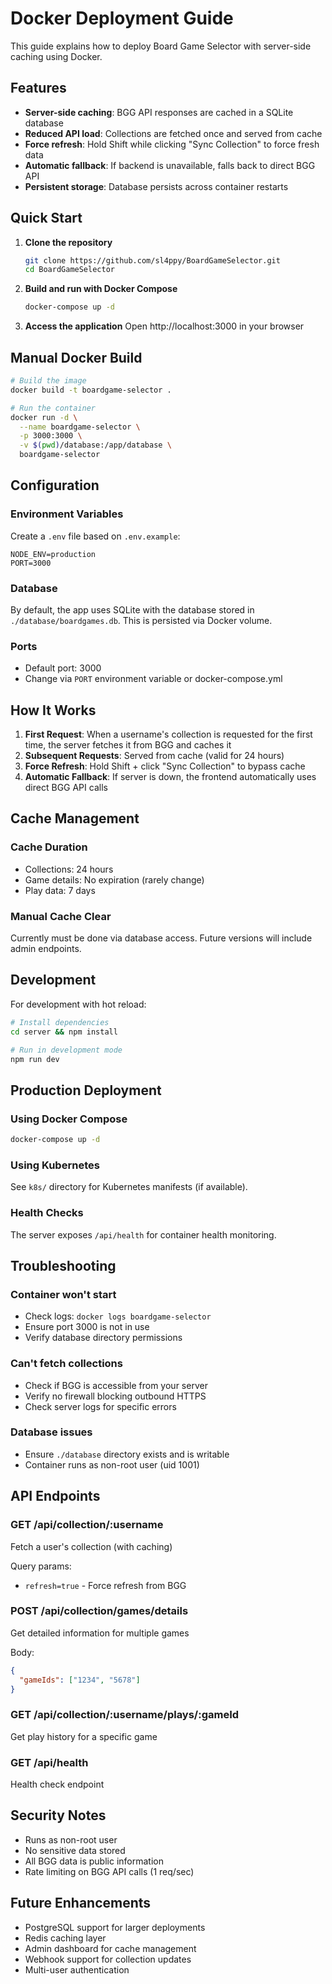# Docker Deployment Guide

This guide explains how to deploy Board Game Selector with server-side caching using Docker.

## Features

- **Server-side caching**: BGG API responses are cached in a SQLite database
- **Reduced API load**: Collections are fetched once and served from cache
- **Force refresh**: Hold Shift while clicking "Sync Collection" to force fresh data
- **Automatic fallback**: If backend is unavailable, falls back to direct BGG API
- **Persistent storage**: Database persists across container restarts

## Quick Start

1. **Clone the repository**
   ```bash
   git clone https://github.com/sl4ppy/BoardGameSelector.git
   cd BoardGameSelector
   ```

2. **Build and run with Docker Compose**
   ```bash
   docker-compose up -d
   ```

3. **Access the application**
   Open http://localhost:3000 in your browser

## Manual Docker Build

```bash
# Build the image
docker build -t boardgame-selector .

# Run the container
docker run -d \
  --name boardgame-selector \
  -p 3000:3000 \
  -v $(pwd)/database:/app/database \
  boardgame-selector
```

## Configuration

### Environment Variables

Create a `.env` file based on `.env.example`:

```env
NODE_ENV=production
PORT=3000
```

### Database

By default, the app uses SQLite with the database stored in `./database/boardgames.db`. This is persisted via Docker volume.

### Ports

- Default port: 3000
- Change via `PORT` environment variable or docker-compose.yml

## How It Works

1. **First Request**: When a username's collection is requested for the first time, the server fetches it from BGG and caches it
2. **Subsequent Requests**: Served from cache (valid for 24 hours)
3. **Force Refresh**: Hold Shift + click "Sync Collection" to bypass cache
4. **Automatic Fallback**: If server is down, the frontend automatically uses direct BGG API calls

## Cache Management

### Cache Duration
- Collections: 24 hours
- Game details: No expiration (rarely change)
- Play data: 7 days

### Manual Cache Clear
Currently must be done via database access. Future versions will include admin endpoints.

## Development

For development with hot reload:

```bash
# Install dependencies
cd server && npm install

# Run in development mode
npm run dev
```

## Production Deployment

### Using Docker Compose

```bash
docker-compose up -d
```

### Using Kubernetes

See `k8s/` directory for Kubernetes manifests (if available).

### Health Checks

The server exposes `/api/health` for container health monitoring.

## Troubleshooting

### Container won't start
- Check logs: `docker logs boardgame-selector`
- Ensure port 3000 is not in use
- Verify database directory permissions

### Can't fetch collections
- Check if BGG is accessible from your server
- Verify no firewall blocking outbound HTTPS
- Check server logs for specific errors

### Database issues
- Ensure `./database` directory exists and is writable
- Container runs as non-root user (uid 1001)

## API Endpoints

### GET /api/collection/:username
Fetch a user's collection (with caching)

Query params:
- `refresh=true` - Force refresh from BGG

### POST /api/collection/games/details
Get detailed information for multiple games

Body:
```json
{
  "gameIds": ["1234", "5678"]
}
```

### GET /api/collection/:username/plays/:gameId
Get play history for a specific game

### GET /api/health
Health check endpoint

## Security Notes

- Runs as non-root user
- No sensitive data stored
- All BGG data is public information
- Rate limiting on BGG API calls (1 req/sec)

## Future Enhancements

- PostgreSQL support for larger deployments
- Redis caching layer
- Admin dashboard for cache management
- Webhook support for collection updates
- Multi-user authentication